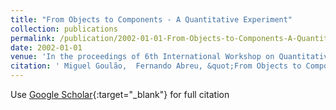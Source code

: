 ```yaml
---
title: "From Objects to Components - A Quantitative Experiment"
collection: publications
permalink: /publication/2002-01-01-From-Objects-to-Components-A-Quantitative-Experiment
date: 2002-01-01
venue: 'In the proceedings of 6th International Workshop on Quantitative Approaches in Object-Oriented Software Engineering QAOOSE&apos;2002'
citation: ' Miguel Goulão,  Fernando Abreu, &quot;From Objects to Components - A Quantitative Experiment.&quot; In the proceedings of 6th International Workshop on Quantitative Approaches in Object-Oriented Software Engineering QAOOSE&amp;apos;2002, 2002.'
---
```

Use [Google Scholar](https://scholar.google.com/scholar?q=From+Objects+to+Components+++A+Quantitative+Experiment){:target="_blank"} for full citation